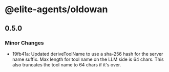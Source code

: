 # @elite-agents/oldowan

## 0.5.0

### Minor Changes

- 19fb41a: Updated deriveToolName to use a sha-256 hash for the server name suffix. Max length for tool name on the LLM side is 64 chars. This also truncates the tool name to 64 chars if it's over.
